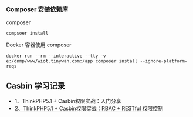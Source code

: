 
### Composer 安装依赖库

composer 
```
compsoer install
```

Docker 容器使用 composer
```
docker run --rm --interactive --tty -v e:/dnmp/www/wiot.tinywan.com:/app composer install --ignore-platform-reqs
```

## Casbin 学习记录

* 1、ThinkPHP5.1 + Casbin权限实战：入门分享
* [2、ThinkPHP5.1 + Casbin权限实战：RBAC + RESTful 权限控制](./RBAC.md)
